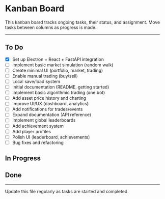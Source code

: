 # Kanban Board

This kanban board tracks ongoing tasks, their status, and assignment. Move tasks between columns as progress is made.

---

## To Do

- [x] Set up Electron + React + FastAPI integration
- [ ] Implement basic market simulation (random walk)
- [ ] Create minimal UI (portfolio, market, trading)
- [ ] Enable manual trading (buy/sell)
- [ ] Local save/load system
- [ ] Initial documentation (README, getting started)
- [ ] Implement basic algorithmic trading (one bot)
- [ ] Add asset price history and charting
- [ ] Improve UI/UX (dashboard, analytics)
- [ ] Add notifications for trades/events
- [ ] Expand documentation (API reference)
- [ ] Implement global leaderboards
- [ ] Add achievement system
- [ ] Add player profiles
- [ ] Polish UI (leaderboard, achievements)
- [ ] Bug fixes and refactoring

## In Progress

## Done

---

Update this file regularly as tasks are started and completed.
